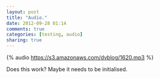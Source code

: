 ```yaml
---
layout: post
title: "Audio."
date: 2012-09-28 01:14
comments: true
categories: [testing, audio]
sharing: true
---
```

{% audio https://s3.amazonaws.com/dvblog/1620.mp3 %}

Does this work? Maybe it needs to be initialised.

